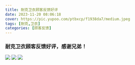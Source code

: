 ```yaml
---
title: 耐克卫衣顾客反馈好评
date: 2023-11-20 08:06:18
cover: https://pic.yupoo.com/ptbxcp/f1938da7/medium.jpeg
tags: [耐克,卫衣]
categories: [顾客反馈]
---
```


###  耐克卫衣顾客反馈好评，感谢兄弟！
![](https://pic.yupoo.com/ptbxcp/ae5a1f9c/d436a21f.jpeg)
![](https://pic.yupoo.com/ptbxcp/f1938da7/45aba1ce.jpeg)
![](https://pic.yupoo.com/ptbxcp/3e508935/05cd5455.jpeg)